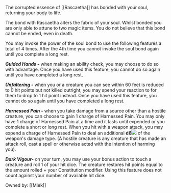 The corrupted essence of [[Rascaetha]] has bonded with your soul, returning your body to life.

The bond with Rascaetha alters the fabric of your soul. Whilst bonded you are only able to attune to two magic items. You do not believe that this bond cannot be ended, even in death.

You may invoke the power of the soul bond to use the following features a total of 4 times. After the 4th time you cannot invoke the soul bond again until you complete a long rest.

_**Guided Hands -**_ when making an ability check, you may choose to do so with advantage. Once you have used this feature, you cannot do so again until you have completed a long rest.

_**Unfaltering -**_ when you or a creature you can see within 60 feet is reduced to 0 hit points but not killed outright, you may spend your reaction to for them to drop to 1 hit point instead. Once you have used this feature, you cannot do so again until you have completed a long rest.

_**Harnessed Pain -**_ when you take damage from a source other than a hostile creature, you can choose to gain 1 charge of Harnessed Pain. You may only have 1 charge of Harnessed Pain at a time and it lasts until expended or you complete a short or long rest. When you hit with a weapon attack, you may expend a charge of Harnessed Pain to deal an additional **d6**![](chrome-extension://gnblbpbepfbfmoobegdogkglpbhcjofh/images/icons/badges/custom20.png) of the weapon's damage type. (A hostile creature is any creature that has made an attack roll, cast a spell or otherwise acted with the intention of harming you).

_**Dark Vigour-**_ on your turn, you may use your bonus action to touch a creature and roll 1 of your hit dice. The creature restores hit points equal to the amount rolled + your Constitution modifier. Using this feature does not count against your number of available hit dice.

Owned by: [[Miek]]